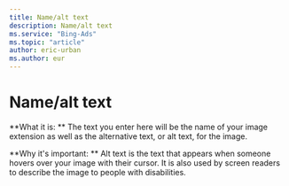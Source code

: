 ```yaml
---
title: Name/alt text
description: Name/alt text
ms.service: "Bing-Ads"
ms.topic: "article"
author: eric-urban
ms.author: eur
---
```


# Name/alt text

**What it is: **       The text you enter here will be the name of your image extension as well as the alternative text, or alt text, for the image.

**Why it's important: **       Alt text is the text that appears when someone hovers over your image with their cursor. It is also used by screen readers to describe the image to people with disabilities.


